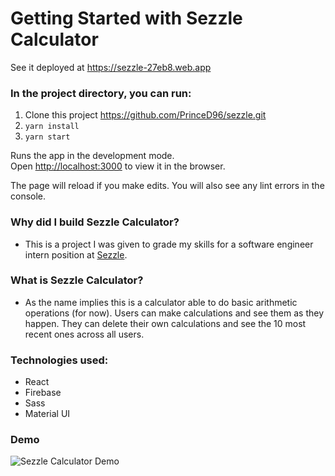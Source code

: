 # Getting Started with Sezzle Calculator

See it deployed at https://sezzle-27eb8.web.app

### In the project directory, you can run:

1. Clone this project https://github.com/PrinceD96/sezzle.git
2. `yarn install`
3. `yarn start`

Runs the app in the development mode.\
Open [http://localhost:3000](http://localhost:3000) to view it in the browser.

The page will reload if you make edits. You will also see any lint errors in the
console.

### Why did I build Sezzle Calculator?

- This is a project I was given to grade my skills for a software engineer
  intern position at [Sezzle](https://sezzle.com).

### What is Sezzle Calculator?

- As the name implies this is a calculator able to do basic arithmetic
  operations (for now). Users can make calculations and see them as they happen.
  They can delete their own calculations and see the 10 most recent ones across
  all users.

### Technologies used:

- React
- Firebase
- Sass
- Material UI

### Demo
![Sezzle Calculator Demo](demo/sezzle-calculator.gif)
